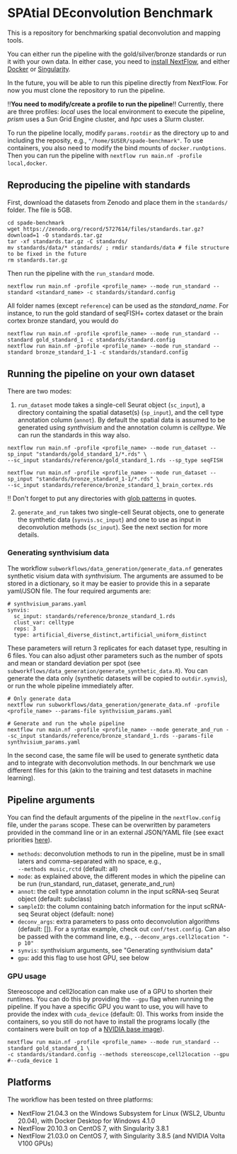 # SPAtial DEconvolution Benchmark
This is a repository for benchmarking spatial deconvolution and mapping tools.

You can either run the pipeline with the gold/silver/bronze standards or run it with your own data. In either case, you need to [install NextFlow](https://www.nextflow.io/docs/latest/getstarted.html), and either [Docker](https://docs.docker.com/get-docker/) or [Singularity](https://sylabs.io/guides/3.0/user-guide/installation.html).

In the future, you will be able to run this pipeline directly from NextFlow. For now you must clone the repository to run the pipeline.

‼**You need to modify/create a profile to run the pipeline**‼
Currently, there are three profiles: *local* uses the local environment to execute the pipeline, *prism* uses a Sun Grid Engine cluster, and *hpc* uses a Slurm cluster.

To run the pipeline locally, modify `params.rootdir` as the directory up to and including the reposity, e.g., `"/home/$USER/spade-benchmark"`. To use containers, you also need to modify the bind mounts of `docker.runOptions`. Then you can run the pipeline with `nextflow run main.nf -profile local,docker`.

## Reproducing the pipeline with standards
First, download the datasets from Zenodo and place them in the `standards/` folder. The file is 5GB.
```
cd spade-benchmark
wget https://zenodo.org/record/5727614/files/standards.tar.gz?download=1 -O standards.tar.gz
tar -xf standards.tar.gz -C standards/
mv standards/data/* standards/ ; rmdir standards/data # file structure to be fixed in the future
rm standards.tar.gz
```
Then run the pipeline with the `run_standard` mode.
```
nextflow run main.nf -profile <profile_name> --mode run_standard --standard <standard_name> -c standards/standard.config
```
All folder names (except `reference`) can be used as the *standard_name*. For instance, to run the gold standard of seqFISH+ cortex dataset or the brain cortex bronze standard, you would do
```
nextflow run main.nf -profile <profile_name> --mode run_standard --standard gold_standard_1 -c standards/standard.config
nextflow run main.nf -profile <profile_name> --mode run_standard --standard bronze_standard_1-1 -c standards/standard.config
```

## Running the pipeline on your own dataset
There are two modes:
1. `run_dataset` mode takes a single-cell Seurat object (`sc_input`), a directory containing the spatial dataset(s) (`sp_input`), and the cell type annotation column (`annot`). By default the spatial data is assumed to be generated using *synthvisium* and the annotation column is *celltype*. We can run the standards in this way also.
```
nextflow run main.nf -profile <profile_name> --mode run_dataset --sp_input "standards/gold_standard_1/*.rds" \
--sc_input standards/reference/gold_standard_1.rds --sp_type seqFISH

nextflow run main.nf -profile <profile_name> --mode run_dataset --sp_input "standards/bronze_standard_1-1/*.rds" \
--sc_input standards/reference/bronze_standard_1_brain_cortex.rds
```
‼ Don't forget to put any directories with [glob patterns](https://www.malikbrowne.com/blog/a-beginners-guide-glob-patterns) in quotes.

2. `generate_and_run` takes two single-cell Seurat objects, one to generate the synthetic data (`synvis.sc_input`) and one to use as input in deconvolution methods (`sc_input`). See the next section for more details.

### Generating synthvisium data
The workflow `subworkflows/data_generation/generate_data.nf` generates synthetic visium data with *synthvisium*. The arguments are assumed to be stored in a dictionary, so it may be easier to provide this in a separate yaml/JSON file. The four required arguments are:
```
# synthvisium_params.yaml
synvis:
  sc_input: standards/reference/bronze_standard_1.rds
  clust_var: celltype
  reps: 3
  type: artificial_diverse_distinct,artificial_uniform_distinct
```
These parameters will return 3 replicates for each dataset type, resulting in 6 files. You can also adjust other parameters such as the number of spots and mean or standard deviation per spot (see `subworkflows/data_generation/generate_synthetic_data.R`). You can generate the data only (synthetic datasets will be copied to `outdir.synvis`), or run the whole pipeline immediately after.
```
# Only generate data
nextflow run subworkflows/data_generation/generate_data.nf -profile <profile_name> --params-file synthvisium_params.yaml

# Generate and run the whole pipeline
nextflow run main.nf -profile <profile_name> --mode generate_and_run --sc_input standards/reference/bronze_standard_1.rds --params-file synthvisium_params.yaml
```
In the second case, the same file will be used to generate synthetic data and to integrate with deconvolution methods. In our benchmark we use different files for this (akin to the training and test datasets in machine learning).

## Pipeline arguments
You can find the default arguments of the pipeline in the `nextflow.config` file, under the `params` scope. These can be overwritten by parameters provided in the command line or in an external JSON/YAML file (see exact priorities [here](https://www.nextflow.io/docs/latest/config.html)).
* `methods`: deconvolution methods to run in the pipeline, must be in small laters and comma-separated with no space, e.g.,  <br /> `--methods music,rctd` (default: all)
* `mode`: as explained above, the different modes in which the pipeline can be run (run_standard, run_dataset, generate_and_run)
* `annot`: the cell type annotation column in the input scRNA-seq Seurat object (default: subclass)
* `sampleID`: the column containing batch information for the input scRNA-seq Seurat object (default: none) 
* `deconv_args`: extra parameters to pass onto deconvolution algorithms (default: []). For a syntax example, check out `conf/test.config`. Can also be passed with the command line, e.g., `--deconv_args.cell2location "-p 10"`
* `synvis`: synthvisium arguments, see "Generating synthvisium data"
* `gpu`: add this flag to use host GPU, see below

### GPU usage
Stereoscope and cell2location can make use of a GPU to shorten their runtimes. You can do this by providing the `--gpu` flag when running the pipeline. If you have a specific GPU you want to use, you will have to provide the index with `cuda_device` (default: 0). This works from inside the containers, so you still do not have to install the programs locally (the containers were built on top of a [NVIDIA base image](https://hub.docker.com/r/nvidia/cuda)).
```
nextflow run main.nf -profile <profile_name> --mode run_standard --standard gold_standard_1 \
-c standards/standard.config --methods stereoscope,cell2location --gpu #--cuda_device 1
```

## Platforms
The workflow has been tested on three platforms:
- NextFlow 21.04.3 on the Windows Subsystem for Linux (WSL2, Ubuntu 20.04), with Docker Desktop for Windows 4.1.0
- NextFlow 20.10.3 on CentOS 7, with Singularity 3.8.1
- NextFlow 21.03.0 on CentOS 7, with Singularity 3.8.5 (and NVIDIA Volta V100 GPUs)
